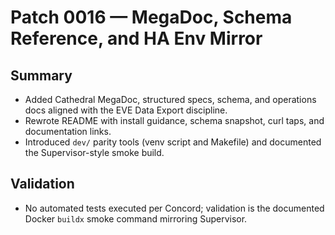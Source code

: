 # Patch 0016 — MegaDoc, Schema Reference, and HA Env Mirror

## Summary
- Added Cathedral MegaDoc, structured specs, schema, and operations docs aligned with the EVE Data Export discipline.
- Rewrote README with install guidance, schema snapshot, curl taps, and documentation links.
- Introduced `dev/` parity tools (venv script and Makefile) and documented the Supervisor-style smoke build.

## Validation
- No automated tests executed per Concord; validation is the documented Docker `buildx` smoke command mirroring Supervisor.
